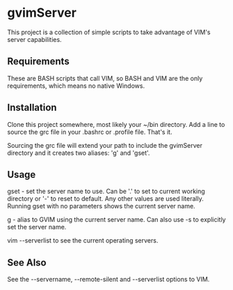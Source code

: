 gvimServer
==========

This project is a collection of simple scripts to take advantage of VIM's server capabilities.

Requirements
------------

These are BASH scripts that call VIM, so BASH and VIM are the only requirements, which means no native Windows.

Installation
------------

Clone this project somewhere, most likely your ~/bin directory. Add a line to source the grc file in your .bashrc or .profile file. That's it.

Sourcing the grc file will extend your path to include the gvimServer directory and it creates two aliases: 'g' and 'gset'.

Usage
-----

gset - set the server name to use. Can be '.' to set to current working directory or '-' to reset to default. Any other values are used literally. Running gset with no parameters shows the current server name.

g - alias to GVIM using the current server name. Can also use -s to explicitly set the server name.

vim --serverlist to see the current operating servers.

See Also
--------

See the --servername, --remote-silent and --serverlist options to VIM.


